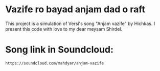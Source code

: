 # Vazife ro bayad anjam dad o raft

This project is a simulation of Versi's song "Anjam vazife" by Hichkas.
I present this code with love to my dear meysam Shirdel. 

# Song link in Soundcloud:

```bash
https://soundcloud.com/mahdyar/anjam-vazife
```
